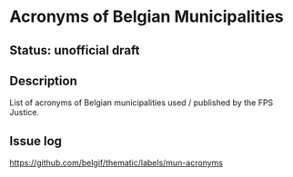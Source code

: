 # Acronyms of Belgian Municipalities

## Status: unofficial draft

## Description

List of acronyms of Belgian municipalities used / published by the FPS Justice.

## Issue log

https://github.com/belgif/thematic/labels/mun-acronyms

